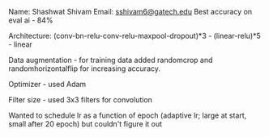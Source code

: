 Name: Shashwat Shivam
Email: sshivam6@gatech.edu
Best accuracy on eval ai - 84%

Architecture:
(conv-bn-relu-conv-relu-maxpool-dropout)*3 - (linear-relu)*5 - linear

Data augmentation - for training data added randomcrop and randomhorizontalflip for increasing accuracy. 

Optimizer - used Adam

Filter size - used 3x3 filters for convolution

Wanted to schedule lr as a function of epoch (adaptive lr; large at start, small after 20 epoch) but couldn't figure it out
